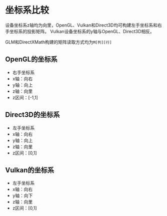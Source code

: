 # 坐标系比较

设备坐标系z轴均为向里，OpenGL、Vulkan和Direct3D均可构建左手坐标系和右手坐标系的投影矩阵。
Vulkan设备坐标系的y轴与OpenGL、Direct3D相反。

GLM和DirectXMath构建的矩阵读取方式均为`M[列][行]`
## OpenGL的坐标系
* 右手坐标系
* x轴：向右
* y轴：向上
* z轴：向里
* z区间：[-1,1]

## Direct3D的坐标系
* 左手坐标系
* x轴：向右
* y轴：向上
* z轴：向里
* z区间：[0,1]

## Vulkan的坐标系
* 左手坐标系
* x轴：向右
* y轴：向下
* z轴：向里
* z区间：[0,1]

